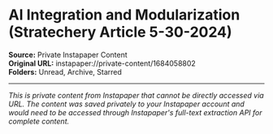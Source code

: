 # AI Integration and Modularization (Stratechery Article 5-30-2024)

**Source:** Private Instapaper Content  
**Original URL:** instapaper://private-content/1684058802  
**Folders:** Unread, Archive, Starred  

---

*This is private content from Instapaper that cannot be directly accessed via URL. The content was saved privately to your Instapaper account and would need to be accessed through Instapaper's full-text extraction API for complete content.*